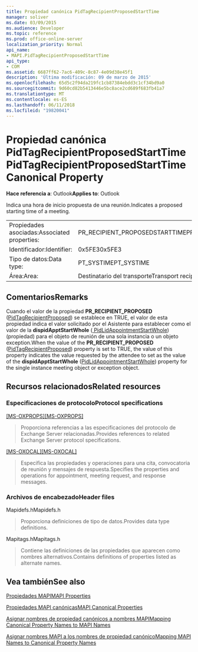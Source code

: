 ```yaml
---
title: Propiedad canónica PidTagRecipientProposedStartTime
manager: soliver
ms.date: 03/09/2015
ms.audience: Developer
ms.topic: reference
ms.prod: office-online-server
localization_priority: Normal
api_name:
- MAPI.PidTagRecipientProposedStartTime
api_type:
- COM
ms.assetid: 6687ff62-7ac6-409c-8c87-4e09d38e45f1
description: 'Última modificación: 09 de marzo de 2015'
ms.openlocfilehash: 65d5c2f94da219fc1cb87384ebdd3c1cf34bd9a0
ms.sourcegitcommit: 9d60cd82b5413446e5bc8ace2cd689f683fb41a7
ms.translationtype: MT
ms.contentlocale: es-ES
ms.lasthandoff: 06/11/2018
ms.locfileid: "19820041"
---
```

# <a name="pidtagrecipientproposedstarttime-canonical-property"></a><span data-ttu-id="a2b61-103">Propiedad canónica PidTagRecipientProposedStartTime</span><span class="sxs-lookup"><span data-stu-id="a2b61-103">PidTagRecipientProposedStartTime Canonical Property</span></span>

  
  
<span data-ttu-id="a2b61-104">**Hace referencia a**: Outlook</span><span class="sxs-lookup"><span data-stu-id="a2b61-104">**Applies to**: Outlook</span></span> 
  
<span data-ttu-id="a2b61-105">Indica una hora de inicio propuesta de una reunión.</span><span class="sxs-lookup"><span data-stu-id="a2b61-105">Indicates a proposed starting time of a meeting.</span></span>
  
|||
|:-----|:-----|
|<span data-ttu-id="a2b61-106">Propiedades asociadas:</span><span class="sxs-lookup"><span data-stu-id="a2b61-106">Associated properties:</span></span>  <br/> |<span data-ttu-id="a2b61-107">PR_RECIPIENT_PROPOSEDSTARTTIME</span><span class="sxs-lookup"><span data-stu-id="a2b61-107">PR_RECIPIENT_PROPOSEDSTARTTIME</span></span>  <br/> |
|<span data-ttu-id="a2b61-108">Identificador:</span><span class="sxs-lookup"><span data-stu-id="a2b61-108">Identifier:</span></span>  <br/> |<span data-ttu-id="a2b61-109">0x5FE3</span><span class="sxs-lookup"><span data-stu-id="a2b61-109">0x5FE3</span></span>  <br/> |
|<span data-ttu-id="a2b61-110">Tipo de datos:</span><span class="sxs-lookup"><span data-stu-id="a2b61-110">Data type:</span></span>  <br/> |<span data-ttu-id="a2b61-111">PT_SYSTIME</span><span class="sxs-lookup"><span data-stu-id="a2b61-111">PT_SYSTIME</span></span>  <br/> |
|<span data-ttu-id="a2b61-112">Área:</span><span class="sxs-lookup"><span data-stu-id="a2b61-112">Area:</span></span>  <br/> |<span data-ttu-id="a2b61-113">Destinatario del transporte</span><span class="sxs-lookup"><span data-stu-id="a2b61-113">Transport recipient</span></span>  <br/> |
   
## <a name="remarks"></a><span data-ttu-id="a2b61-114">Comentarios</span><span class="sxs-lookup"><span data-stu-id="a2b61-114">Remarks</span></span>

<span data-ttu-id="a2b61-115">Cuando el valor de la propiedad **PR_RECIPIENT_PROPOSED** ([PidTagRecipientProposed](pidtagrecipientproposed-canonical-property.md)) se establece en TRUE, el valor de esta propiedad indica el valor solicitado por el Asistente para establecer como el valor de la **dispidApptStartWhole** ([ PidLidAppointmentStartWhole](pidlidappointmentstartwhole-canonical-property.md)) (propiedad) para el objeto de reunión de una sola instancia o un objeto exception.</span><span class="sxs-lookup"><span data-stu-id="a2b61-115">When the value of the **PR_RECIPIENT_PROPOSED** ([PidTagRecipientProposed](pidtagrecipientproposed-canonical-property.md)) property is set to TRUE, the value of this property indicates the value requested by the attendee to set as the value of the **dispidApptStartWhole** ([PidLidAppointmentStartWhole](pidlidappointmentstartwhole-canonical-property.md)) property for the single instance meeting object or exception object.</span></span>
  
## <a name="related-resources"></a><span data-ttu-id="a2b61-116">Recursos relacionados</span><span class="sxs-lookup"><span data-stu-id="a2b61-116">Related resources</span></span>

### <a name="protocol-specifications"></a><span data-ttu-id="a2b61-117">Especificaciones de protocolo</span><span class="sxs-lookup"><span data-stu-id="a2b61-117">Protocol specifications</span></span>

<span data-ttu-id="a2b61-118">[[MS-OXPROPS]](http://msdn.microsoft.com/library/f6ab1613-aefe-447d-a49c-18217230b148%28Office.15%29.aspx)</span><span class="sxs-lookup"><span data-stu-id="a2b61-118">[[MS-OXPROPS]](http://msdn.microsoft.com/library/f6ab1613-aefe-447d-a49c-18217230b148%28Office.15%29.aspx)</span></span>
  
> <span data-ttu-id="a2b61-119">Proporciona referencias a las especificaciones del protocolo de Exchange Server relacionadas.</span><span class="sxs-lookup"><span data-stu-id="a2b61-119">Provides references to related Exchange Server protocol specifications.</span></span>
    
<span data-ttu-id="a2b61-120">[[MS-OXOCAL]](http://msdn.microsoft.com/library/09861fde-c8e4-4028-9346-e7c214cfdba1%28Office.15%29.aspx)</span><span class="sxs-lookup"><span data-stu-id="a2b61-120">[[MS-OXOCAL]](http://msdn.microsoft.com/library/09861fde-c8e4-4028-9346-e7c214cfdba1%28Office.15%29.aspx)</span></span>
  
> <span data-ttu-id="a2b61-121">Especifica las propiedades y operaciones para una cita, convocatoria de reunión y mensajes de respuesta.</span><span class="sxs-lookup"><span data-stu-id="a2b61-121">Specifies the properties and operations for appointment, meeting request, and response messages.</span></span>
    
### <a name="header-files"></a><span data-ttu-id="a2b61-122">Archivos de encabezado</span><span class="sxs-lookup"><span data-stu-id="a2b61-122">Header files</span></span>

<span data-ttu-id="a2b61-123">Mapidefs.h</span><span class="sxs-lookup"><span data-stu-id="a2b61-123">Mapidefs.h</span></span>
  
> <span data-ttu-id="a2b61-124">Proporciona definiciones de tipo de datos.</span><span class="sxs-lookup"><span data-stu-id="a2b61-124">Provides data type definitions.</span></span>
    
<span data-ttu-id="a2b61-125">Mapitags.h</span><span class="sxs-lookup"><span data-stu-id="a2b61-125">Mapitags.h</span></span>
  
> <span data-ttu-id="a2b61-126">Contiene las definiciones de las propiedades que aparecen como nombres alternativos.</span><span class="sxs-lookup"><span data-stu-id="a2b61-126">Contains definitions of properties listed as alternate names.</span></span>
    
## <a name="see-also"></a><span data-ttu-id="a2b61-127">Vea también</span><span class="sxs-lookup"><span data-stu-id="a2b61-127">See also</span></span>



[<span data-ttu-id="a2b61-128">Propiedades MAPI</span><span class="sxs-lookup"><span data-stu-id="a2b61-128">MAPI Properties</span></span>](mapi-properties.md)
  
[<span data-ttu-id="a2b61-129">Propiedades MAPI canónicas</span><span class="sxs-lookup"><span data-stu-id="a2b61-129">MAPI Canonical Properties</span></span>](mapi-canonical-properties.md)
  
[<span data-ttu-id="a2b61-130">Asignar nombres de propiedad canónicos a nombres MAPI</span><span class="sxs-lookup"><span data-stu-id="a2b61-130">Mapping Canonical Property Names to MAPI Names</span></span>](mapping-canonical-property-names-to-mapi-names.md)
  
[<span data-ttu-id="a2b61-131">Asignar nombres MAPI a los nombres de propiedad canónico</span><span class="sxs-lookup"><span data-stu-id="a2b61-131">Mapping MAPI Names to Canonical Property Names</span></span>](mapping-mapi-names-to-canonical-property-names.md)

